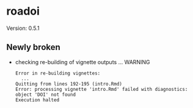 # roadoi

Version: 0.5.1

## Newly broken

*   checking re-building of vignette outputs ... WARNING
    ```
    Error in re-building vignettes:
      ...
    Quitting from lines 192-195 (intro.Rmd) 
    Error: processing vignette 'intro.Rmd' failed with diagnostics:
    object 'DOI' not found
    Execution halted
    ```

